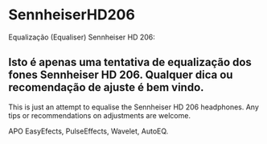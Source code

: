 # SennheiserHD206
Equalização (Equaliser) Sennheiser HD 206:

Isto é apenas uma tentativa de equalização dos fones Sennheiser HD 206. Qualquer dica ou recomendação de ajuste é bem vindo.
-
This is just an attempt to equalise the Sennheiser HD 206 headphones. Any tips or recommendations on adjustments are welcome.

APO
EasyEfects, PulseEffects, Wavelet, AutoEQ.
